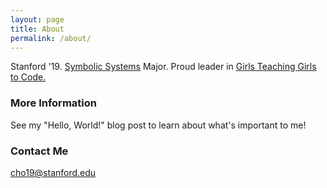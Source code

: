 ```yaml
---
layout: page
title: About
permalink: /about/
---
```


Stanford '19. [Symbolic Systems](https://symsys.stanford.edu/ssp_description) Major. Proud leader in [Girls Teaching Girls to Code.](http://www.girlsteachinggirlstocode.org)

### More Information

See my "Hello, World!" blog post to learn about what's important to me!

### Contact Me

[cho19@stanford.edu](mailto:cho19@stanford.edu)
